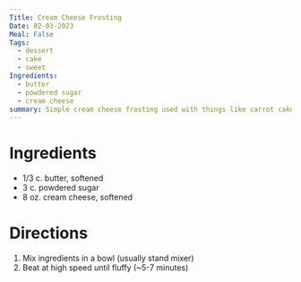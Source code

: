 ```yaml
---
Title: Cream Cheese Frosting
Date: 02-03-2023
Meal: False
Tags:
  - dessert
  - cake
  - sweet
Ingredients:
  - butter
  - powdered sugar
  - cream cheese
summary: Simple cream cheese frosting used with things like carrot cake.
---
```


# Ingredients
- 1/3 c. butter, softened
- 3 c. powdered sugar
- 8 oz. cream cheese, softened

# Directions
1. Mix ingredients in a bowl (usually stand mixer)
2. Beat at high speed until fluffy (~5-7 minutes)

